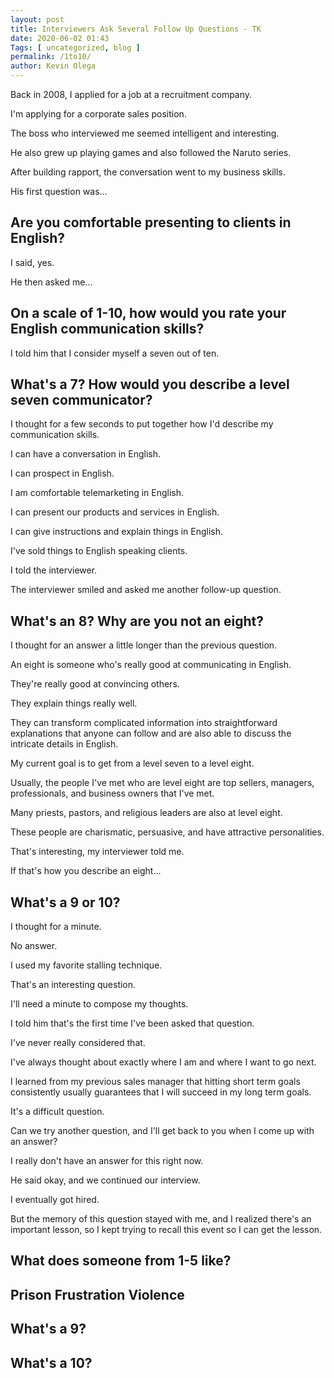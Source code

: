 ```yaml
--- 
layout: post 
title: Interviewers Ask Several Follow Up Questions - TK
date: 2020-06-02 01:43
Tags: [ uncategorized, blog ]
permalink: /1to10/ 
author: Kevin Olega 
--- 
```

Back in 2008, I applied for a job at a recruitment company.

I'm applying for a corporate sales position.

The boss who interviewed me seemed intelligent and interesting.

He also grew up playing games and also followed the Naruto series.

After building rapport, the conversation went to my business skills.

His first question was...

## Are you comfortable presenting to clients in English?

I said, yes.

He then asked me...

## On a scale of 1-10, how would you rate your English communication skills?

I told him that I consider myself a seven out of ten.

## What's a 7? How would you describe a level seven communicator?

I thought for a few seconds to put together how I'd describe my communication skills.

I can have a conversation in English.

I can prospect in English.

I am comfortable telemarketing in English.

I can present our products and services in English.

I can give instructions and explain things in English.

I've sold things to English speaking clients.

I told the interviewer.

The interviewer smiled and asked me another follow-up question.

## What's an 8? Why are you not an eight?

I thought for an answer a little longer than the previous question.

An eight is someone who's really good at communicating in English.

They're really good at convincing others.

They explain things really well.

They can transform complicated information into straightforward explanations that anyone can follow and are also able to discuss the intricate details in English.

My current goal is to get from a level seven to a level eight.

Usually, the people I've met who are level eight are top sellers, managers, professionals, and business owners that I've met.

Many priests, pastors, and religious leaders are also at level eight.

These people are charismatic, persuasive, and have attractive personalities.

That's interesting, my interviewer told me.

If that's how you describe an eight...

## What's a 9 or 10?

I thought for a minute.

No answer.

I used my favorite stalling technique.

That's an interesting question.

I'll need a minute to compose my thoughts.

I told him that's the first time I've been asked that question.

I've never really considered that.

I've always thought about exactly where I am and where I want to go next.

I learned from my previous sales manager that hitting short term goals consistently usually guarantees that I will succeed in my long term goals.

It's a difficult question.

Can we try another question, and I'll get back to you when I come up with an answer?

I really don't have an answer for this right now.

He said okay, and we continued our interview.

I eventually got hired.

But the memory of this question stayed with me, and I realized there's an important lesson, so I kept trying to recall this event so I can get the lesson.

## What does someone from 1-5 like?

## Prison Frustration Violence

## What's a 9?

## What's a 10?